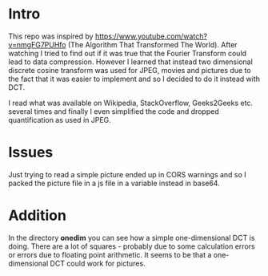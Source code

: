 # Intro

This repo was inspired by https://www.youtube.com/watch?v=nmgFG7PUHfo (The Algorithm That Transformed The World). After
watching I tried to find out if it was true that the Fourier Transform could lead to data compression. 
However I learned that instead two dimensional discrete cosine transform was used for JPEG, movies and pictures due to the fact
that it was easier to implement and so I decided to do it instead with DCT. 

I read what was available on Wikipedia, StackOverflow, Geeks2Geeks etc. several times and finally I even simplified the code and 
dropped quantification as used in JPEG. 

# Issues

Just trying to read a simple picture ended up in CORS warnings and so I packed the picture file in a js file in a variable instead
in base64. 

# Addition

In the directory **onedim** you can see how a simple one-dimensional DCT is doing. There are a lot of squares - probably due to some 
calculation errors or errors due to floating point arithmetic. It seems to be that a one-dimensional DCT could work for pictures. 